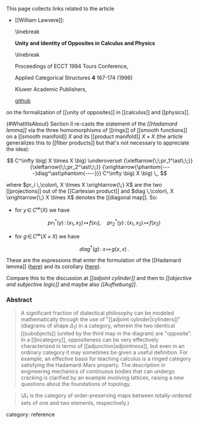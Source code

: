 
This page collects links related to the article

* [[William Lawvere]]:

  \linebreak

  **Unity and Identity of Opposites in Calculus and Physics**

  \linebreak 

  Proceedings of ECCT 1994 Tours Conference, 

  Applied Categorical Structures **4** 167-174 (1996)

  Kluwer Academic Publishers, 

  [github](https://github.com/mattearnshaw/lawvere/blob/master/pdfs/1996-unity-and-identity-of-opposites-in-calculus-and-physics.pdf)


on the formalization of [[unity of opposites]] in [[calculus]] and [[physics]]. 

{#WhatItIsAbout} Section II re-casts the statement of the *[[Hadamard lemma]]* via the three homomorphisms of [[rings]] of [[smooth functions]] on a [[smooth manifold]] $X$ and its [[product manifold]] $X \times X$ (the article generalizes this to [[fiber products]] but that's not necessary to appreciate the idea):

$$
  C^\infty
  \big(
    X \times X
  \big)
  \underoverset
    {\xleftarrow{\;\;pr_1^\ast\;\;}}
    {\xleftarrow{\;\;pr_2^\ast\;\;}}
    {\xrightarrow{\phantom{----}diag^\ast\phantom{----}}}
  C^\infty
  \big(
    X
  \big)
  \,,
$$

where $pr_i \,\colon\, X \times X \xrightarrow{\;} X$ are the two [[projections]] out of the [[Cartesian product]] and $diag \,\colon\, X \xrightarrow{\;} X \times X$ denotes the [[diagonal map]]. So: 

* for $y \,\in\, C^\infty(X)$ we have

  $$
    pr_1^\ast(y) \,\colon\, (x_1, x_2) \,\mapsto\, f(x_1)
    ,\,
    \;\;\;\;
    pr_2^\ast(y) \,\colon\, (x_1, x_2) \,\mapsto\, f(x_2)
  $$

* for $g \,\in\, C^\infty(X \times X)$ we have

  $$
    diag^\ast(g) \,\colon\, x \,\mapsto\, g(x,x)
    \,.
  $$

These are the expressions that enter the formulation of the [[Hadamard lemma]] ([here](Hadamard+lemma#HadamardLemma)) and its corollary ([here](Hadamard+lemma#AndItsCorollary)).

Compare this to the discussion at *[[adjoint cylinder]]* and then to *[[objective and subjective logic]]* and maybe also *[[Aufhebung]]*.

### Abstract

> A significant fraction of dialectical philosophy can be modeled mathematically through the use of "[[adjoint cylinder|cylinders]]" (diagrams of shape $\Delta_1$) in a category, wherein the two identical [[subobjects]] (united by the third map in the diagram) are "opposite". In a [[bicategory]], oppositeness can be very effectively characterized in terms of [[adjunction|adjointness]], but even in an ordinary category it may sometimes be given a useful definition. For example, an effective basis for teaching calculus is a ringed category satisfying the Hadamard-Marx property. The description in engineering mechanics of continuous bodies that can undergo cracking is clarified by an example involving lattices, raising a new questions about the foundations of topology. 

> ($\Delta_1$ is the category of order-preserving maps between totally-ordered sets of one and two elements, respectively.)

category: reference